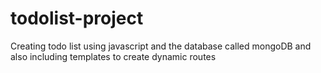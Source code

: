 # todolist-project
Creating todo list using javascript and the database called mongoDB and also including templates to create dynamic routes
